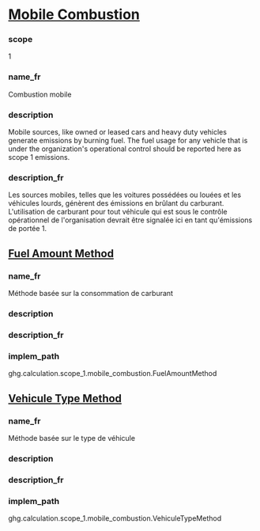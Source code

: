 # [Mobile Combustion](#mobile-combustion)

### scope

1

### name_fr

Combustion mobile

### description 
Mobile sources, like owned or leased cars and heavy duty vehicles generate emissions by burning fuel. The fuel usage for any vehicle that is under the organization's operational control should be reported here as scope 1 emissions.

### description_fr

Les sources mobiles, telles que les voitures possédées ou louées et les véhicules lourds, génèrent des émissions en brûlant du carburant. L'utilisation de carburant pour tout véhicule qui est sous le contrôle opérationnel de l'organisation devrait être signalée ici en tant qu'émissions de portée 1.


## [Fuel Amount Method](#fuel-amount-method)

### name_fr

Méthode basée sur la consommation de carburant

### description



### description_fr



### implem_path

ghg.calculation.scope_1.mobile_combustion.FuelAmountMethod

## [Vehicule Type Method](#vehicule-type-method)

### name_fr

Méthode basée sur le type de véhicule

### description



### description_fr



### implem_path

ghg.calculation.scope_1.mobile_combustion.VehiculeTypeMethod